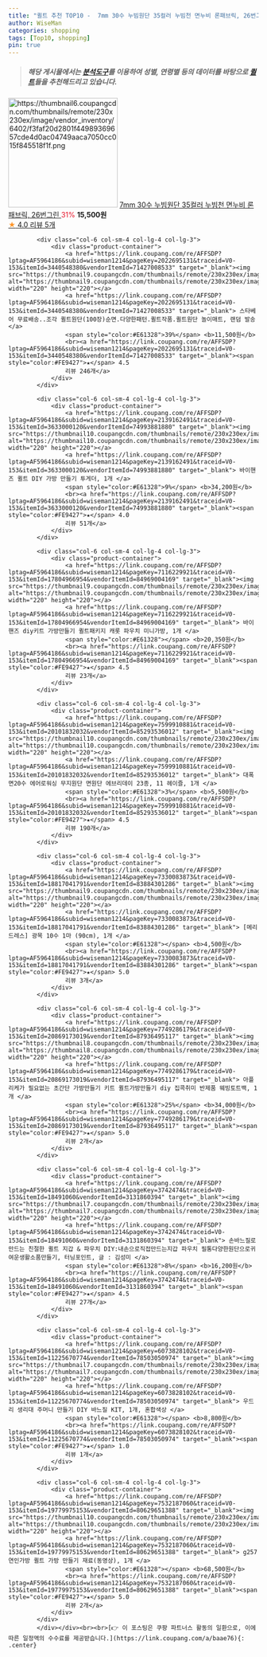 ```yaml
---
title: "퀼트 추천 TOP10 -  7mm 30수 누빔원단 35컬러 누빔천 면누비 론패브릭, 26번그린 "
author: WiseMan
categories: shopping
tags: [Top10, shopping]
pin: true
---
```


> ##### 해당 게시물에서는 [**분석도구**](https://itemscout.io/)를 이용하여 **성별**, **연령별** 등의 데이터를 바탕으로 [**퀼트**](https://link.coupang.com/a/baae76)들을 추천해드리고 있습니다.
<div class="container"><div class="row">
            <div class="col-6 col-sm-4 col-lg-4 col-lg-3">
                <div class="product-container">
                    <a href="https://link.coupang.com/re/AFFSDP?lptag=AF5964186&subid=wiseman1214&pageKey=6581343362&traceid=V0-153&itemId=14811947986&vendorItemId=82051611578" target="_blank"><img src="https://thumbnail6.coupangcdn.com/thumbnails/remote/230x230ex/image/vendor_inventory/6402/f3faf20d2801f44989369657cde4d0ac04749aaca7050cc015f845518f1f.png" alt="https://thumbnail6.coupangcdn.com/thumbnails/remote/230x230ex/image/vendor_inventory/6402/f3faf20d2801f44989369657cde4d0ac04749aaca7050cc015f845518f1f.png" width="220" height="220"></a>
                    <a href="https://link.coupang.com/re/AFFSDP?lptag=AF5964186&subid=wiseman1214&pageKey=6581343362&traceid=V0-153&itemId=14811947986&vendorItemId=82051611578" target="_blank"> 7mm 30수 누빔원단 35컬러 누빔천 면누비 론패브릭, 26번그린 </a>
                    <span style="color:#E61328">31%</span> <b>15,500원</b>
                    <br><a href="https://link.coupang.com/re/AFFSDP?lptag=AF5964186&subid=wiseman1214&pageKey=6581343362&traceid=V0-153&itemId=14811947986&vendorItemId=82051611578" target="_blank"><span style="color:#FE9427">★</span> 4.0
                    리뷰 5개</a>
                </div>
            </div>
            
            <div class="col-6 col-sm-4 col-lg-4 col-lg-3">
                <div class="product-container">
                    <a href="https://link.coupang.com/re/AFFSDP?lptag=AF5964186&subid=wiseman1214&pageKey=2022695131&traceid=V0-153&itemId=3440548380&vendorItemId=71427008533" target="_blank"><img src="https://thumbnail9.coupangcdn.com/thumbnails/remote/230x230ex/image/vendor_inventory/d7bc/40484241beab3d1056d4611f05adfbf11176f29222e9cc88bcb5b838306d.jpg" alt="https://thumbnail9.coupangcdn.com/thumbnails/remote/230x230ex/image/vendor_inventory/d7bc/40484241beab3d1056d4611f05adfbf11176f29222e9cc88bcb5b838306d.jpg" width="220" height="220"></a>
                    <a href="https://link.coupang.com/re/AFFSDP?lptag=AF5964186&subid=wiseman1214&pageKey=2022695131&traceid=V0-153&itemId=3440548380&vendorItemId=71427008533" target="_blank"> 스타베어 무료배송..조각 퀼트원단(100장)순면.다양한패턴.퀼트작품.퀼트원단 놀이매트, 랜덤 발송 </a>
                    <span style="color:#E61328">39%</span> <b>11,500원</b>
                    <br><a href="https://link.coupang.com/re/AFFSDP?lptag=AF5964186&subid=wiseman1214&pageKey=2022695131&traceid=V0-153&itemId=3440548380&vendorItemId=71427008533" target="_blank"><span style="color:#FE9427">★</span> 4.5
                    리뷰 246개</a>
                </div>
            </div>
            
            <div class="col-6 col-sm-4 col-lg-4 col-lg-3">
                <div class="product-container">
                    <a href="https://link.coupang.com/re/AFFSDP?lptag=AF5964186&subid=wiseman1214&pageKey=2139162491&traceid=V0-153&itemId=3633000120&vendorItemId=74993881880" target="_blank"><img src="https://thumbnail10.coupangcdn.com/thumbnails/remote/230x230ex/image/rs_quotation_api/jh7ihdai/8737c803678045238a9f705b6054648d.jpg" alt="https://thumbnail10.coupangcdn.com/thumbnails/remote/230x230ex/image/rs_quotation_api/jh7ihdai/8737c803678045238a9f705b6054648d.jpg" width="220" height="220"></a>
                    <a href="https://link.coupang.com/re/AFFSDP?lptag=AF5964186&subid=wiseman1214&pageKey=2139162491&traceid=V0-153&itemId=3633000120&vendorItemId=74993881880" target="_blank"> 바이핸즈 퀼트 DIY 가방 만들기 투게더, 1개 </a>
                    <span style="color:#E61328">9%</span> <b>34,200원</b>
                    <br><a href="https://link.coupang.com/re/AFFSDP?lptag=AF5964186&subid=wiseman1214&pageKey=2139162491&traceid=V0-153&itemId=3633000120&vendorItemId=74993881880" target="_blank"><span style="color:#FE9427">★</span> 4.0
                    리뷰 51개</a>
                </div>
            </div>
            
            <div class="col-6 col-sm-4 col-lg-4 col-lg-3">
                <div class="product-container">
                    <a href="https://link.coupang.com/re/AFFSDP?lptag=AF5964186&subid=wiseman1214&pageKey=7116229921&traceid=V0-153&itemId=17804966954&vendorItemId=84969004169" target="_blank"><img src="https://thumbnail9.coupangcdn.com/thumbnails/remote/230x230ex/image/vendor_inventory/9b50/d7f25dde7405ee197811d4a41bcdce5a4fe9b0c1da55bb45f4b2c6d8dad0.jpg" alt="https://thumbnail9.coupangcdn.com/thumbnails/remote/230x230ex/image/vendor_inventory/9b50/d7f25dde7405ee197811d4a41bcdce5a4fe9b0c1da55bb45f4b2c6d8dad0.jpg" width="220" height="220"></a>
                    <a href="https://link.coupang.com/re/AFFSDP?lptag=AF5964186&subid=wiseman1214&pageKey=7116229921&traceid=V0-153&itemId=17804966954&vendorItemId=84969004169" target="_blank"> 바이핸즈 diy키트 가방만들기 퀼트패키지 캐롯 파우치 미니가방, 1개 </a>
                    <span style="color:#E61328"></span> <b>20,350원</b>
                    <br><a href="https://link.coupang.com/re/AFFSDP?lptag=AF5964186&subid=wiseman1214&pageKey=7116229921&traceid=V0-153&itemId=17804966954&vendorItemId=84969004169" target="_blank"><span style="color:#FE9427">★</span> 4.5
                    리뷰 23개</a>
                </div>
            </div>
            
            <div class="col-6 col-sm-4 col-lg-4 col-lg-3">
                <div class="product-container">
                    <a href="https://link.coupang.com/re/AFFSDP?lptag=AF5964186&subid=wiseman1214&pageKey=7599910881&traceid=V0-153&itemId=20101832032&vendorItemId=85293536012" target="_blank"><img src="https://thumbnail10.coupangcdn.com/thumbnails/remote/230x230ex/image/vendor_inventory/31ec/2cd7b568c94ad216898c99198e38156d40e0d477e9fe9be66471381c9b04.jpg" alt="https://thumbnail10.coupangcdn.com/thumbnails/remote/230x230ex/image/vendor_inventory/31ec/2cd7b568c94ad216898c99198e38156d40e0d477e9fe9be66471381c9b04.jpg" width="220" height="220"></a>
                    <a href="https://link.coupang.com/re/AFFSDP?lptag=AF5964186&subid=wiseman1214&pageKey=7599910881&traceid=V0-153&itemId=20101832032&vendorItemId=85293536012" target="_blank"> 대폭 면20수 에어로워싱 무지원단 면원단 에브리데이 23종, 11 헤이즐, 1개 </a>
                    <span style="color:#E61328">3%</span> <b>5,500원</b>
                    <br><a href="https://link.coupang.com/re/AFFSDP?lptag=AF5964186&subid=wiseman1214&pageKey=7599910881&traceid=V0-153&itemId=20101832032&vendorItemId=85293536012" target="_blank"><span style="color:#FE9427">★</span> 4.5
                    리뷰 190개</a>
                </div>
            </div>
            
            <div class="col-6 col-sm-4 col-lg-4 col-lg-3">
                <div class="product-container">
                    <a href="https://link.coupang.com/re/AFFSDP?lptag=AF5964186&subid=wiseman1214&pageKey=7330083873&traceid=V0-153&itemId=18817041791&vendorItemId=83884301286" target="_blank"><img src="https://thumbnail9.coupangcdn.com/thumbnails/remote/230x230ex/image/vendor_inventory/e57f/63ee9b1e725828fdcb772cbd6ad695d8d73fba1b170be44ab7922dd2ce42.jpeg" alt="https://thumbnail9.coupangcdn.com/thumbnails/remote/230x230ex/image/vendor_inventory/e57f/63ee9b1e725828fdcb772cbd6ad695d8d73fba1b170be44ab7922dd2ce42.jpeg" width="220" height="220"></a>
                    <a href="https://link.coupang.com/re/AFFSDP?lptag=AF5964186&subid=wiseman1214&pageKey=7330083873&traceid=V0-153&itemId=18817041791&vendorItemId=83884301286" target="_blank"> [메리드레스] 광목 10수 1마 (90cm), 1개 </a>
                    <span style="color:#E61328"></span> <b>4,500원</b>
                    <br><a href="https://link.coupang.com/re/AFFSDP?lptag=AF5964186&subid=wiseman1214&pageKey=7330083873&traceid=V0-153&itemId=18817041791&vendorItemId=83884301286" target="_blank"><span style="color:#FE9427">★</span> 5.0
                    리뷰 3개</a>
                </div>
            </div>
            
            <div class="col-6 col-sm-4 col-lg-4 col-lg-3">
                <div class="product-container">
                    <a href="https://link.coupang.com/re/AFFSDP?lptag=AF5964186&subid=wiseman1214&pageKey=7749286179&traceid=V0-153&itemId=20869173019&vendorItemId=87936495117" target="_blank"><img src="https://thumbnail8.coupangcdn.com/thumbnails/remote/230x230ex/image/vendor_inventory/34c6/de7d5093b502574c3e6b23c01c6a6724edb0ea10cc78e9ddd906a72460d5.jpg" alt="https://thumbnail8.coupangcdn.com/thumbnails/remote/230x230ex/image/vendor_inventory/34c6/de7d5093b502574c3e6b23c01c6a6724edb0ea10cc78e9ddd906a72460d5.jpg" width="220" height="220"></a>
                    <a href="https://link.coupang.com/re/AFFSDP?lptag=AF5964186&subid=wiseman1214&pageKey=7749286179&traceid=V0-153&itemId=20869173019&vendorItemId=87936495117" target="_blank"> 아플리케가 필요없는 초간단 가방만들기 키트 퀼트가방만들기 diy 집콕취미 반제품 웨빙토트백, 1개 </a>
                    <span style="color:#E61328">25%</span> <b>34,000원</b>
                    <br><a href="https://link.coupang.com/re/AFFSDP?lptag=AF5964186&subid=wiseman1214&pageKey=7749286179&traceid=V0-153&itemId=20869173019&vendorItemId=87936495117" target="_blank"><span style="color:#FE9427">★</span> 5.0
                    리뷰 2개</a>
                </div>
            </div>
            
            <div class="col-6 col-sm-4 col-lg-4 col-lg-3">
                <div class="product-container">
                    <a href="https://link.coupang.com/re/AFFSDP?lptag=AF5964186&subid=wiseman1214&pageKey=3742474&traceid=V0-153&itemId=18491060&vendorItemId=3131860394" target="_blank"><img src="https://thumbnail7.coupangcdn.com/thumbnails/remote/230x230ex/image/vendor_inventory/3028/b886f9b687ed8045d3e439418083946823d745c4f7e739c75a41de3b86db.jpg" alt="https://thumbnail7.coupangcdn.com/thumbnails/remote/230x230ex/image/vendor_inventory/3028/b886f9b687ed8045d3e439418083946823d745c4f7e739c75a41de3b86db.jpg" width="220" height="220"></a>
                    <a href="https://link.coupang.com/re/AFFSDP?lptag=AF5964186&subid=wiseman1214&pageKey=3742474&traceid=V0-153&itemId=18491060&vendorItemId=3131860394" target="_blank"> 손바느질로 만드는 친절한 퀼트 지갑 & 파우치 DIY:내손으로직접만드는지갑 파우치 필통다양한원단으로귀여운생활소품만들기, 터닝포인트, 글 : 김성미 </a>
                    <span style="color:#E61328">8%</span> <b>16,200원</b>
                    <br><a href="https://link.coupang.com/re/AFFSDP?lptag=AF5964186&subid=wiseman1214&pageKey=3742474&traceid=V0-153&itemId=18491060&vendorItemId=3131860394" target="_blank"><span style="color:#FE9427">★</span> 4.5
                    리뷰 27개</a>
                </div>
            </div>
            
            <div class="col-6 col-sm-4 col-lg-4 col-lg-3">
                <div class="product-container">
                    <a href="https://link.coupang.com/re/AFFSDP?lptag=AF5964186&subid=wiseman1214&pageKey=6073828102&traceid=V0-153&itemId=11225670774&vendorItemId=78503050974" target="_blank"><img src="https://thumbnail7.coupangcdn.com/thumbnails/remote/230x230ex/image/vendor_inventory/0192/1a41cb79860ec992b64d405cb0672a694f223a382f78089adc804c03a606.jpg" alt="https://thumbnail7.coupangcdn.com/thumbnails/remote/230x230ex/image/vendor_inventory/0192/1a41cb79860ec992b64d405cb0672a694f223a382f78089adc804c03a606.jpg" width="220" height="220"></a>
                    <a href="https://link.coupang.com/re/AFFSDP?lptag=AF5964186&subid=wiseman1214&pageKey=6073828102&traceid=V0-153&itemId=11225670774&vendorItemId=78503050974" target="_blank"> 우드리 생리대 주머니 만들기 DIY 바느질 KIT, 1개, 혼합색상 </a>
                    <span style="color:#E61328"></span> <b>8,800원</b>
                    <br><a href="https://link.coupang.com/re/AFFSDP?lptag=AF5964186&subid=wiseman1214&pageKey=6073828102&traceid=V0-153&itemId=11225670774&vendorItemId=78503050974" target="_blank"><span style="color:#FE9427">★</span> 1.0
                    리뷰 1개</a>
                </div>
            </div>
            
            <div class="col-6 col-sm-4 col-lg-4 col-lg-3">
                <div class="product-container">
                    <a href="https://link.coupang.com/re/AFFSDP?lptag=AF5964186&subid=wiseman1214&pageKey=7532187060&traceid=V0-153&itemId=19779975153&vendorItemId=80629651388" target="_blank"><img src="https://thumbnail10.coupangcdn.com/thumbnails/remote/230x230ex/image/vendor_inventory/fe5a/6a30dad6f97adcbf8aa2681ad8f66e2359d57ba08c82e9789d0dd9e20a72.jpg" alt="https://thumbnail10.coupangcdn.com/thumbnails/remote/230x230ex/image/vendor_inventory/fe5a/6a30dad6f97adcbf8aa2681ad8f66e2359d57ba08c82e9789d0dd9e20a72.jpg" width="220" height="220"></a>
                    <a href="https://link.coupang.com/re/AFFSDP?lptag=AF5964186&subid=wiseman1214&pageKey=7532187060&traceid=V0-153&itemId=19779975153&vendorItemId=80629651388" target="_blank"> g257 연인가방 퀼트 가방 만들기 재료(동영상), 1개 </a>
                    <span style="color:#E61328"></span> <b>68,500원</b>
                    <br><a href="https://link.coupang.com/re/AFFSDP?lptag=AF5964186&subid=wiseman1214&pageKey=7532187060&traceid=V0-153&itemId=19779975153&vendorItemId=80629651388" target="_blank"><span style="color:#FE9427">★</span> 5.0
                    리뷰 2개</a>
                </div>
            </div>
            </div></div><br><br>[👉 이 포스팅은 쿠팡 파트너스 활동의 일환으로, 이에 따른 일정액의 수수료를 제공받습니다.](https://link.coupang.com/a/baae76){: .center}